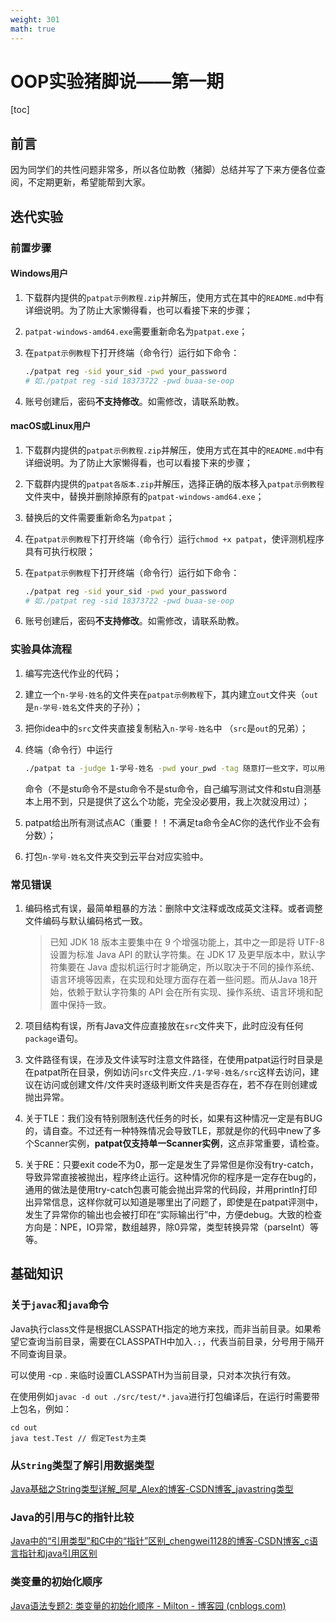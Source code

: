 ```yaml
---
weight: 301
math: true
---
```


# OOP实验猪脚说——第一期

[toc]

## 前言

因为同学们的共性问题非常多，所以各位助教（猪脚）总结并写了下来方便各位查阅，不定期更新，希望能帮到大家。

## 迭代实验

### 前置步骤

#### Windows用户

1. 下载群内提供的`patpat示例教程.zip`并解压，使用方式在其中的`README.md`中有详细说明。为了防止大家懒得看，也可以看接下来的步骤；
2. `patpat-windows-amd64.exe`需要重新命名为`patpat.exe`；

3. 在`patpat示例教程`下打开终端（命令行）运行如下命令：

   ```bash
   ./patpat reg -sid your_sid -pwd your_password
   # 如./patpat reg -sid 18373722 -pwd buaa-se-oop
   ```

4. 账号创建后，密码**不支持修改**。如需修改，请联系助教。

#### macOS或Linux用户

1. 下载群内提供的`patpat示例教程.zip`并解压，使用方式在其中的`README.md`中有详细说明。为了防止大家懒得看，也可以看接下来的步骤；
2. 下载群内提供的`patpat各版本.zip`并解压，选择正确的版本移入`patpat示例教程`文件夹中，替换并删除掉原有的`patpat-windows-amd64.exe`；
3. 替换后的文件需要重新命名为`patpat`；
4. 在`patpat示例教程`下打开终端（命令行）运行`chmod +x patpat`，使评测机程序具有可执行权限；

5. 在`patpat示例教程`下打开终端（命令行）运行如下命令：

   ```bash
   ./patpat reg -sid your_sid -pwd your_password
   # 如./patpat reg -sid 18373722 -pwd buaa-se-oop
   ```

6. 账号创建后，密码**不支持修改**。如需修改，请联系助教。

### 实验具体流程

1. 编写完迭代作业的代码；
2. 建立一个`n-学号-姓名`的文件夹在`patpat示例教程`下，其内建立`out`文件夹（`out`是`n-学号-姓名`文件夹的子孙）；
3. 把你idea中的`src`文件夹直接复制粘入`n-学号-姓名`中 （`src`是`out`的兄弟）；
4. 终端（命令行）中运行

   ```bash
   ./patpat ta -judge 1-学号-姓名 -pwd your_pwd -tag 随意打一些文字，可以用来标注第几次尝试 # 线上测试命令
   ```

   命令（不是stu命令不是stu命令不是stu命令，自己编写测试文件和stu自测基本上用不到，只是提供了这么个功能，完全没必要用，我上次就没用过）；
5. patpat给出所有测试点AC（重要！！不满足ta命令全AC你的迭代作业不会有分数）；
6. 打包`n-学号-姓名`文件夹交到云平台对应实验中。

### 常见错误

1. 编码格式有误，最简单粗暴的方法：删除中文注释或改成英文注释。或者调整文件编码与默认编码格式一致。

   > 已知 JDK 18 版本主要集中在 9 个增强功能上，其中之一即是将 UTF-8 设置为标准 Java API 的默认字符集。在 JDK 17 及更早版本中，默认字符集要在 Java 虚拟机运行时才能确定，所以取决于不同的操作系统、语言环境等因素，在实现和处理方面存在着一些问题。而从Java 18开始，依赖于默认字符集的 API 会在所有实现、操作系统、语言环境和配置中保持一致。

2. 项目结构有误，所有Java文件应直接放在`src`文件夹下，此时应没有任何`package`语句。
3. 文件路径有误，在涉及文件读写时注意文件路径，在使用patpat运行时目录是在patpat所在目录，例如访问`src`文件夹应`./1-学号-姓名/src`这样去访问，建议在访问或创建文件/文件夹时逐级判断文件夹是否存在，若不存在则创建或抛出异常。
4. 关于TLE：我们没有特别限制迭代任务的时长，如果有这种情况一定是有BUG的，请自查。不过还有一种特殊情况会导致TLE，那就是你的代码中new了多个Scanner实例，**patpat仅支持单一Scanner实例**，这点非常重要，请检查。
5. 关于RE：只要exit code不为0，那一定是发生了异常但是你没有try-catch，导致异常直接被抛出，程序终止运行。这种情况你的程序是一定存在bug的，通用的做法是使用try-catch包裹可能会抛出异常的代码段，并用println打印出异常信息，这样你就可以知道是哪里出了问题了，即使是在patpat评测中，发生了异常你的输出也会被打印在“实际输出行”中，方便debug。大致的检查方向是：NPE，IO异常，数组越界，除0异常，类型转换异常（parseInt）等等。

## 基础知识

### 关于`javac`和`java`命令

Java执行class文件是根据CLASSPATH指定的地方来找，而非当前目录。如果希望它查询当前目录，需要在CLASSPATH中加入`.;`，代表当前目录，分号用于隔开不同查询目录。

可以使用 -cp . 来临时设置CLASSPATH为当前目录，只对本次执行有效。

在使用例如`javac -d out ./src/test/*.java`进行打包编译后，在运行时需要带上包名，例如：

```shell
cd out
java test.Test // 假定Test为主类
```

### 从`String`类型了解引用数据类型

[Java基础之String类型详解_阿星_Alex的博客-CSDN博客_javastring类型](https://blog.csdn.net/qq_35515283/article/details/117758085)

### Java的引用与C的指针比较

[Java中的“引用类型”和C中的“指针”区别_chengwei1128的博客-CSDN博客_c语言指针和java引用区别](https://blog.csdn.net/cw616729/article/details/123463772)

### 类变量的初始化顺序

[Java语法专题2: 类变量的初始化顺序 - Milton - 博客园 (cnblogs.com)](https://www.cnblogs.com/milton/p/15805741.html)
